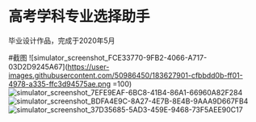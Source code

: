 # 高考学科专业选择助手
毕业设计作品，完成于2020年5月

#截图
![simulator_screenshot_FCE33770-9FB2-4066-A717-03D2D9245A67](https://user-images.githubusercontent.com/50986450/183627901-cfbbdd0b-ff01-4978-a335-ffc3d94575ae.png =100)
![simulator_screenshot_7EFE9EAF-6BC8-41B4-86A1-66960A82F284](https://user-images.githubusercontent.com/50986450/183627913-74acd569-1152-4070-bcb2-036c1db4d37f.png)
![simulator_screenshot_BDFA4E9C-8A27-4E7B-8E4B-9AAA9D667FB4](https://user-images.githubusercontent.com/50986450/183627933-eaa7eb00-bfc9-4614-99ad-c5f2f1a5b840.png)
![simulator_screenshot_37D35685-5AD3-459E-9468-73F5AEE90C17](https://user-images.githubusercontent.com/50986450/183627945-744b1797-54da-4d89-bad7-bb4b38a7f414.png)
